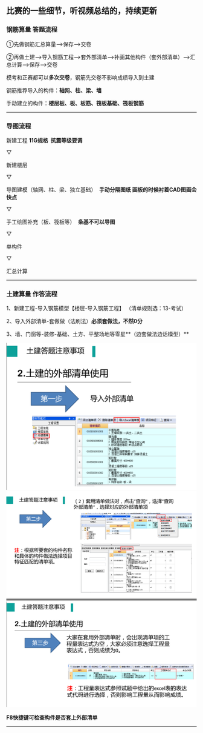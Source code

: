 ## 比赛的一些细节，听视频总结的，持续更新 ##


### 钢筋算量 答题流程 ###

①先做钢筋汇总算量-->保存-->交卷

②再做土建-->导入钢筋工程-->套外部清单-->补画其他构件（套外部清单）-->汇总计算-->保存-->交卷

模考和正赛都可以**多次交卷**，钢筋先交卷不影响成绩导入到土建

钢筋推荐导入的构件：**轴网、柱、梁、墙**

手动建立的构件：**楼层板、板、板筋、筏板基础、筏板钢筋**

---

### 导图流程

新建工程 **11G规格  抗震等级要调**

▽

新建楼层

▽

导图建模（轴网、柱、梁、独立基础）  **手动分隔图纸  画板的时候衬着CAD图画会快点**

▽

手工绘图补充（板、筏板等）  **条基不可以导图**

▽

单构件

▽

汇总计算

---
### 土建算量 作答流程

1、新建工程-导入钢筋模型【楼层-导入钢筋工程】
（清单规则选：13-考试）

2、导入外部清单-套做做（法刷法）**必须套做法，不然0分**

3、墙、门窗等-装修-基础、土方、平整场地等零星**（边套做法边话模型）**

![](01.png)
![](02.png)
![](03.png)

**F8快捷键可检查构件是否套上外部清单**

---
